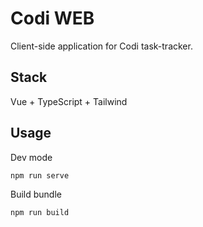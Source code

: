 # Codi WEB

Client-side application for Codi task-tracker.

## Stack

Vue + TypeScript + Tailwind

## Usage

Dev mode
```
npm run serve
```

Build bundle
```
npm run build
```
